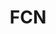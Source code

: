 ---
# This topic lives at
# https://digital.gov/topics/fcn

slug: "fcn"

# Topic Title
title: "FCN"

# description — keep it short and clear
summary: ""


# Weight
weight: 1

# For more information on managing topics,
# see https://github.com/GSA/digitalgov.gov/wiki
---